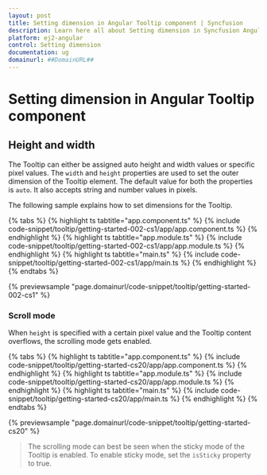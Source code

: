```yaml
---
layout: post
title: Setting dimension in Angular Tooltip component | Syncfusion
description: Learn here all about Setting dimension in Syncfusion Angular Tooltip component of Syncfusion Essential JS 2 and more.
platform: ej2-angular
control: Setting dimension 
documentation: ug
domainurl: ##DomainURL##
---
```


# Setting dimension in Angular Tooltip component

## Height and width

The Tooltip can either be assigned auto height and width values or specific pixel values. The `width` and `height` properties are used to set the outer dimension of the Tooltip element. The default value for both the properties is `auto`. It also accepts string and number values in pixels.

The following sample explains how to set dimensions for the Tooltip.

{% tabs %}
{% highlight ts tabtitle="app.component.ts" %}
{% include code-snippet/tooltip/getting-started-002-cs1/app/app.component.ts %}
{% endhighlight %}
{% highlight ts tabtitle="app.module.ts" %}
{% include code-snippet/tooltip/getting-started-002-cs1/app/app.module.ts %}
{% endhighlight %}
{% highlight ts tabtitle="main.ts" %}
{% include code-snippet/tooltip/getting-started-002-cs1/app/main.ts %}
{% endhighlight %}
{% endtabs %}
  
{% previewsample "page.domainurl/code-snippet/tooltip/getting-started-002-cs1" %}

### Scroll mode

When `height` is specified with a certain pixel value and the Tooltip content overflows, the scrolling mode gets enabled.

{% tabs %}
{% highlight ts tabtitle="app.component.ts" %}
{% include code-snippet/tooltip/getting-started-cs20/app/app.component.ts %}
{% endhighlight %}
{% highlight ts tabtitle="app.module.ts" %}
{% include code-snippet/tooltip/getting-started-cs20/app/app.module.ts %}
{% endhighlight %}
{% highlight ts tabtitle="main.ts" %}
{% include code-snippet/tooltip/getting-started-cs20/app/main.ts %}
{% endhighlight %}
{% endtabs %}
  
{% previewsample "page.domainurl/code-snippet/tooltip/getting-started-cs20" %}

> The scrolling mode can best be seen when the sticky mode of the Tooltip is enabled. To enable sticky mode, set the `isSticky` property to true.
